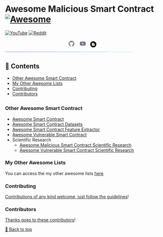 # Awesome Malicious Smart Contract [![Awesome](https://awesome.re/badge.svg)](https://awesome.re)
[![YouTube](https://img.shields.io/badge/YouTube-%23FF0000.svg?style=for-the-badge&logo=YouTube&logoColor=white)]() 
[![Reddit](https://img.shields.io/badge/Reddit-FF4500?style=for-the-badge&logo=reddit&logoColor=white)]()

<p align="center">
    <a href="https://github.com/cybersecurity-dev/"><img height="25" src="https://github.com/cybersecurity-dev/cybersecurity-dev/blob/main/assets/github.svg" alt="GitHub"></a>
    &nbsp;
    <a href="https://www.youtube.com/@CyberThreatDefence"><img height="25" src="https://github.com/cybersecurity-dev/cybersecurity-dev/blob/main/assets/youtube.svg" alt="YouTube"></a>
    &nbsp;
    <a href="https://cyberthreatdefence.com/my_awesome_lists"><img height="20" src="https://github.com/cybersecurity-dev/cybersecurity-dev/blob/main/assets/blog.svg" alt="My Awesome Lists"></a>
    <img src="https://github.com/cybersecurity-dev/cybersecurity-dev/blob/main/assets/bar.gif">
</p>

## 📖 Contents
- [Other Awesome Smart Contract](#other-awesome-smart-contract)
- [My Other Awesome Lists](#my-other-awesome-lists)
- [Contributing](#contributing)
- [Contributors](#contributors)

##
### Other Awesome Smart Contract
- [Awesome Smart Contract](https://github.com/cybersecurity-dev/awesome-smart-contract)
- [Awesome Smart Contract Datasets](https://github.com/cybersecurity-dev/awesome-smartcontract-datasets)
- [Awesome Smart Contract Feature Extractor](https://github.com/cybersecurity-dev/awesome-smartcontract-feature-extractor)
- [Awesome Vulnerable Smart Contract](https://github.com/cybersecurity-dev/awesome-vulnerable-smart-contract)
- Scientific Research
    - [Awesome Malicious Smart Contract Scientific Research](https://github.com/cybersecurity-dev/awesome-malicious-smart-contract-scientific-research)
    - [Awesome Vulnerable Smart Contract Scientific Research](https://github.com/cybersecurity-dev/awesome-vulnerable-smart-contract-scientific-research)

### My Other Awesome Lists
You can access the my other awesome lists [here](https://cyberthreatdefence.com/my_awesome_lists)

### Contributing

[Contributions of any kind welcome, just follow the guidelines](contributing.md)!

### Contributors

[Thanks goes to these contributors](https://github.com/cybersecurity-dev/awesome-malicious-smart-contract/graphs/contributors)!

[🔼 Back to top](#awesome-malicious-smart-contract-)
